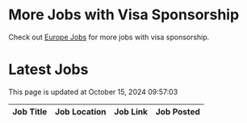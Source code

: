 # More Jobs with Visa Sponsorship

Check out [Europe Jobs](https://github.com/sureshparimi/europejobs#latest-jobs) for more jobs with visa sponsorship.

# Latest Jobs

This page is updated at October 15, 2024 09:57:03

| Job Title | Job Location | Job Link | Job Posted |
| --- | --- | --- | --- |

